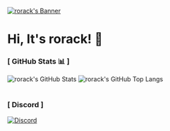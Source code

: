 [<img alt="rorack's Banner" align="center" src="https://capsule-render.vercel.app/api?type=waving&color=ff9999&height=260&section=header&text=pspd0&fontColor=ffffff"/>](https://github.com/pspd0)

# Hi, It's rorack! 👋

### [ GitHub Stats 📊 ]

<div>
      <img alt="rorack's GitHub Stats" src="https://github-readme-stats.vercel.app/api?username=pspd0&show_icons=true&theme=github_dark&hide_border=true&bg_color=00000000"/>
      <img align="top" alt="rorack's GitHub Top Langs" src="https://github-readme-stats.vercel.app/api/top-langs/?username=pspd0&show_icons=true&theme=github_dark&layout=compact&hide_border=true&bg_color=00000000"/>
</div>

<br>

### [ Discord ]

[![Discord](https://discord.c99.nl/widget/theme-3/793017237144862740.png)](https://discord.com/users/793017237144862740)
